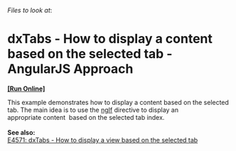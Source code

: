 <!-- default file list -->
*Files to look at*:

<!-- default file list end -->
# dxTabs - How to display a content based on the selected tab - AngularJS Approach
<!-- run online -->
**[[Run Online]](https://codecentral.devexpress.com/t267165/)**
<!-- run online end -->


This example demonstrates how to display a content based on the selected tab. The main idea is to use the <a href="https://docs.angularjs.org/api/ng/directive/ngIf">ngIf</a> directive to display an appropriate content  based on the selected tab index.<br /><br /><strong>See also:</strong><br /><a href="https://www.devexpress.com/Support/Center/p/E4571">E4571: dxTabs - How to display a view based on the selected tab</a>

<br/>


